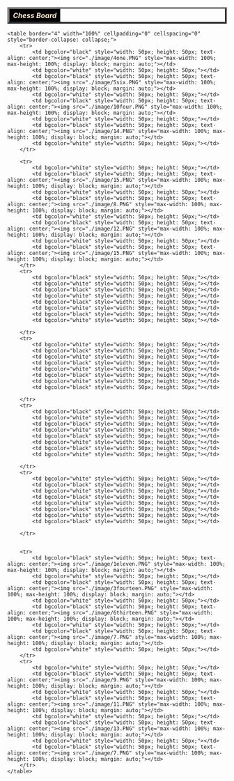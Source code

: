 <table border="4" width="100%" cellpadding="0" cellspacing="0" style="border-collapse: collapse;">
        <tr>
            <th colspan="8" style="background-color: black; color: blanchedalmond; text-align: center;"><i>Chess Board</i></th>
        </tr>
    </table>

    <table border="4" width="100%" cellpadding="0" cellspacing="0" style="border-collapse: collapse;">
        <tr>
            <td bgcolor="black" style="width: 50px; height: 50px; text-align: center;"><img src="./image/4one.PNG" style="max-width: 100%; max-height: 100%; display: block; margin: auto;"></td>
            <td bgcolor="white" style="width: 50px; height: 50px;"></td>
            <td bgcolor="black" style="width: 50px; height: 50px; text-align: center;"><img src="./image/5six.PNG" style="max-width: 100%; max-height: 100%; display: block; margin: auto;"></td>
            <td bgcolor="white" style="width: 50px; height: 50px;"></td>
            <td bgcolor="black" style="width: 50px; height: 50px; text-align: center;"><img src="./image/10four.PNG" style="max-width: 100%; max-height: 100%; display: block; margin: auto;"></td>
            <td bgcolor="white" style="width: 50px; height: 50px;"></td>
            <td bgcolor="black" style="width: 50px; height: 50px; text-align: center;"><img src="./image/14.PNG" style="max-width: 100%; max-height: 100%; display: block; margin: auto;"></td>
            <td bgcolor="white" style="width: 50px; height: 50px;"></td>
        </tr>
        
        <tr>
            <td bgcolor="white" style="width: 50px; height: 50px;"></td>
            <td bgcolor="black" style="width: 50px; height: 50px; text-align: center;"><img src="./image/15.PNG" style="max-width: 100%; max-height: 100%; display: block; margin: auto;"></td>
            <td bgcolor="white" style="width: 50px; height: 50px;"></td>
            <td bgcolor="black" style="width: 50px; height: 50px; text-align: center;"><img src="./image/8.PNG" style="max-width: 100%; max-height: 100%; display: block; margin: auto;"></td>
            <td bgcolor="white" style="width: 50px; height: 50px;"></td>
            <td bgcolor="black" style="width: 50px; height: 50px; text-align: center;"><img src="./image/12.PNG" style="max-width: 100%; max-height: 100%; display: block; margin: auto;"></td>
            <td bgcolor="white" style="width: 50px; height: 50px;"></td>
            <td bgcolor="black" style="width: 50px; height: 50px; text-align: center;"><img src="./image/15.PNG" style="max-width: 100%; max-height: 100%; display: block; margin: auto;"></td>
        </tr>
        <tr>
            <td bgcolor="black" style="width: 50px; height: 50px;"></td>
            <td bgcolor="white" style="width: 50px; height: 50px;"></td>
            <td bgcolor="black" style="width: 50px; height: 50px;"></td>
            <td bgcolor="white" style="width: 50px; height: 50px;"></td>
            <td bgcolor="black" style="width: 50px; height: 50px;"></td>
            <td bgcolor="white" style="width: 50px; height: 50px;"></td>
            <td bgcolor="black" style="width: 50px; height: 50px;"></td>
            <td bgcolor="white" style="width: 50px; height: 50px;"></td>
            
        </tr>
        <tr>
            <td bgcolor="white" style="width: 50px; height: 50px;"></td>
            <td bgcolor="black" style="width: 50px; height: 50px;"></td>
            <td bgcolor="white" style="width: 50px; height: 50px;"></td>
            <td bgcolor="black" style="width: 50px; height: 50px;"></td>
            <td bgcolor="white" style="width: 50px; height: 50px;"></td>
            <td bgcolor="black" style="width: 50px; height: 50px;"></td>
            <td bgcolor="white" style="width: 50px; height: 50px;"></td>
            <td bgcolor="black" style="width: 50px; height: 50px;"></td>
            
        </tr>
        <tr>
            <td bgcolor="black" style="width: 50px; height: 50px;"></td>
            <td bgcolor="white" style="width: 50px; height: 50px;"></td>
            <td bgcolor="black" style="width: 50px; height: 50px;"></td>
            <td bgcolor="white" style="width: 50px; height: 50px;"></td>
            <td bgcolor="black" style="width: 50px; height: 50px;"></td>
            <td bgcolor="white" style="width: 50px; height: 50px;"></td>
            <td bgcolor="black" style="width: 50px; height: 50px;"></td>
            <td bgcolor="white" style="width: 50px; height: 50px;"></td>
            
        </tr>
        <tr>
            <td bgcolor="white" style="width: 50px; height: 50px;"></td>
            <td bgcolor="black" style="width: 50px; height: 50px;"></td>
            <td bgcolor="white" style="width: 50px; height: 50px;"></td>
            <td bgcolor="black" style="width: 50px; height: 50px;"></td>
            <td bgcolor="white" style="width: 50px; height: 50px;"></td>
            <td bgcolor="black" style="width: 50px; height: 50px;"></td>
            <td bgcolor="white" style="width: 50px; height: 50px;"></td>
            <td bgcolor="black" style="width: 50px; height: 50px;"></td>
            
        </tr>
        
        
        <tr>
            <td bgcolor="black" style="width: 50px; height: 50px; text-align: center;"><img src="./image/1eleven.PNG" style="max-width: 100%; max-height: 100%; display: block; margin: auto;"></td>
            <td bgcolor="white" style="width: 50px; height: 50px;"></td>
            <td bgcolor="black" style="width: 50px; height: 50px; text-align: center;"><img src="./image/3fourteen.PNG" style="max-width: 100%; max-height: 100%; display: block; margin: auto;"></td>
            <td bgcolor="white" style="width: 50px; height: 50px;"></td>
            <td bgcolor="black" style="width: 50px; height: 50px; text-align: center;"><img src="./image/6thirteen.PNG" style="max-width: 100%; max-height: 100%; display: block; margin: auto;"></td>
            <td bgcolor="white" style="width: 50px; height: 50px;"></td>
            <td bgcolor="black" style="width: 50px; height: 50px; text-align: center;"><img src="./image/7.PNG" style="max-width: 100%; max-height: 100%; display: block; margin: auto;"></td>
            <td bgcolor="white" style="width: 50px; height: 50px;"></td>
        </tr>
        <tr>
            <td bgcolor="white" style="width: 50px; height: 50px;"></td>
            <td bgcolor="black" style="width: 50px; height: 50px; text-align: center;"><img src="./image/9.PNG" style="max-width: 100%; max-height: 100%; display: block; margin: auto;"></td>
            <td bgcolor="white" style="width: 50px; height: 50px;"></td>
            <td bgcolor="black" style="width: 50px; height: 50px; text-align: center;"><img src="./image/11.PNG" style="max-width: 100%; max-height: 100%; display: block; margin: auto;"></td>
            <td bgcolor="white" style="width: 50px; height: 50px;"></td>
            <td bgcolor="black" style="width: 50px; height: 50px; text-align: center;"><img src="./image/13.PNG" style="max-width: 100%; max-height: 100%; display: block; margin: auto;"></td>
            <td bgcolor="white" style="width: 50px; height: 50px;"></td>
            <td bgcolor="black" style="width: 50px; height: 50px; text-align: center;"><img src="./image/7.PNG" style="max-width: 100%; max-height: 100%; display: block; margin: auto;"></td>
        </tr>
    </table>
